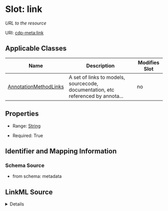 # Slot: link


_URL to the resource_



URI: [cdp-meta:link](metadatalink)



<!-- no inheritance hierarchy -->




## Applicable Classes

| Name | Description | Modifies Slot |
| --- | --- | --- |
[AnnotationMethodLinks](AnnotationMethodLinks.md) | A set of links to models, sourcecode, documentation, etc referenced by annota... |  no  |







## Properties

* Range: [String](String.md)

* Required: True





## Identifier and Mapping Information







### Schema Source


* from schema: metadata




## LinkML Source

<details>
```yaml
name: link
description: URL to the resource
from_schema: metadata
rank: 1000
alias: link
owner: AnnotationMethodLinks
domain_of:
- AnnotationMethodLinks
range: string
required: true
inlined: true
inlined_as_list: true

```
</details>